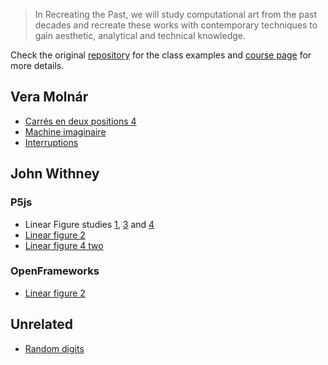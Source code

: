 > In Recreating the Past, we will study computational art from the past decades and recreate these works with contemporary techniques to gain aesthetic, analytical and technical knowledge.

Check the original [repository](https://github.com/ofZach/RTP_SFPC_SUMMER20) for the class examples and [course page](https://sfpc.io/recreatingthepast-spring2020/) for more details.

## Vera Molnár

- [Carrés en deux positions 4](p5js/vera-moln-rcarr-s-en-deux-positions-4/dist)
- [Machine imaginaire](p5js/vera-moln-rimaginary-machine/dist)
- [Interruptions](p5js/vera-moln-rinterruptions/dist)

## John Withney

### P5js

- Linear Figure studies [1](p5js/john-withneylinear-figure-1/dist), [3](p5js/john-withneylinear-figure-3/dist) and [4](p5js/john-withneylinear-figure-4-random/dist)
- [Linear figure 2](p5js/john-withneylinear-figure-2/dist)
- [Linear figure 4 two](p5js/john-withneylinear-figure-4-two/dist)


### OpenFrameworks

- [Linear figure 2](https://github.com/murilopolese/RTP_SFPC_SUMMER20/tree/master/openframeworks/john-withneylinear-figure-2)

## Unrelated

- [Random digits](p5js/random-digits-animation/dist)
